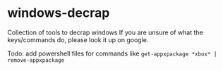 # windows-decrap
Collection of tools to decrap windows
If you are unsure of what the keys/commands do, please look it up on google.

Todo: add powershell files for commands like `get-appxpackage *xbox* | remove-appxpackage`
